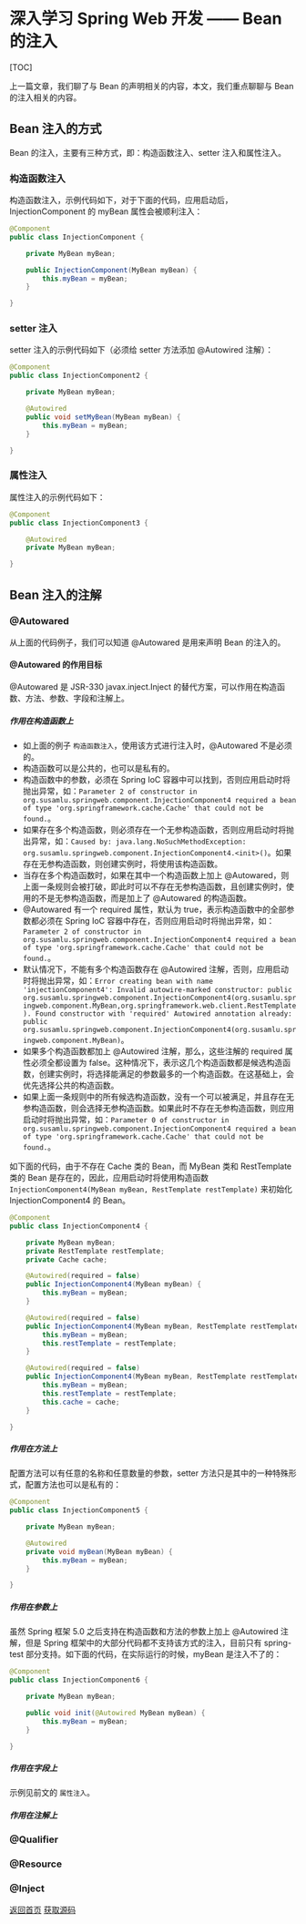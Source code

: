 # 深入学习 Spring Web 开发 —— Bean 的注入

[TOC]

上一篇文章，我们聊了与 Bean 的声明相关的内容，本文，我们重点聊聊与 Bean 的注入相关的内容。

## Bean 注入的方式

Bean 的注入，主要有三种方式，即：构造函数注入、setter 注入和属性注入。

### 构造函数注入

构造函数注入，示例代码如下，对于下面的代码，应用启动后，InjectionComponent 的 myBean 属性会被顺利注入：

```java
@Component
public class InjectionComponent {

    private MyBean myBean;

    public InjectionComponent(MyBean myBean) {
        this.myBean = myBean;
    }

}
```

### setter 注入

setter 注入的示例代码如下（必须给 setter 方法添加 @Autowired 注解）：

```java
@Component
public class InjectionComponent2 {

    private MyBean myBean;

    @Autowired
    public void setMyBean(MyBean myBean) {
        this.myBean = myBean;
    }

}
```

### 属性注入

属性注入的示例代码如下：

```java
@Component
public class InjectionComponent3 {

    @Autowired
    private MyBean myBean;

}
```

## Bean 注入的注解

### @Autowared

从上面的代码例子，我们可以知道 @Autowared 是用来声明 Bean 的注入的。

#### @Autowared 的作用目标

@Autowared 是 JSR-330 javax.inject.Inject 的替代方案，可以作用在构造函数、方法、参数、字段和注解上。

##### 作用在构造函数上

- 如上面的例子 `构造函数注入`，使用该方式进行注入时，@Autowared 不是必须的。
- 构造函数可以是公共的，也可以是私有的。
- 构造函数中的参数，必须在 Spring IoC 容器中可以找到，否则应用启动时将抛出异常，如：`Parameter 2 of constructor in org.susamlu.springweb.component.InjectionComponent4 required a bean of type 'org.springframework.cache.Cache' that could not be found.`。
- 如果存在多个构造函数，则必须存在一个无参构造函数，否则应用启动时将抛出异常，如：`Caused by: java.lang.NoSuchMethodException: org.susamlu.springweb.component.InjectionComponent4.<init>()`。如果存在无参构造函数，则创建实例时，将使用该构造函数。
- 当存在多个构造函数时，如果在其中一个构造函数上加上 @Autowared，则上面一条规则会被打破，即此时可以不存在无参构造函数，且创建实例时，使用的不是无参构造函数，而是加上了 @Autowared 的构造函数。
- @Autowared 有一个 required 属性，默认为 true，表示构造函数中的全部参数都必须在 Spring IoC 容器中存在，否则应用启动时将抛出异常，如：`Parameter 2 of constructor in org.susamlu.springweb.component.InjectionComponent4 required a bean of type 'org.springframework.cache.Cache' that could not be found.`。
- 默认情况下，不能有多个构造函数存在 @Autowired 注解，否则，应用启动时将抛出异常，如：`Error creating bean with name 'injectionComponent4': Invalid autowire-marked constructor: public org.susamlu.springweb.component.InjectionComponent4(org.susamlu.springweb.component.MyBean,org.springframework.web.client.RestTemplate). Found constructor with 'required' Autowired annotation already: public org.susamlu.springweb.component.InjectionComponent4(org.susamlu.springweb.component.MyBean)`。
- 如果多个构造函数都加上 @Autowired 注解，那么，这些注解的 required 属性必须全都设置为 false。这种情况下，表示这几个构造函数都是候选构造函数，创建实例时，将选择能满足的参数最多的一个构造函数。在这基础上，会优先选择公共的构造函数。
- 如果上面一条规则中的所有候选构造函数，没有一个可以被满足，并且存在无参构造函数，则会选择无参构造函数。如果此时不存在无参构造函数，则应用启动时将抛出异常，如：`Parameter 0 of constructor in org.susamlu.springweb.component.InjectionComponent4 required a bean of type 'org.springframework.cache.Cache' that could not be found.`。

如下面的代码，由于不存在 Cache 类的 Bean，而 MyBean 类和 RestTemplate 类的 Bean 是存在的，因此，应用启动时将使用构造函数 `InjectionComponent4(MyBean myBean, RestTemplate restTemplate)` 来初始化 InjectionComponent4 的 Bean。

```java
@Component
public class InjectionComponent4 {

    private MyBean myBean;
    private RestTemplate restTemplate;
    private Cache cache;

    @Autowired(required = false)
    public InjectionComponent4(MyBean myBean) {
        this.myBean = myBean;
    }

    @Autowired(required = false)
    public InjectionComponent4(MyBean myBean, RestTemplate restTemplate) {
        this.myBean = myBean;
        this.restTemplate = restTemplate;
    }

    @Autowired(required = false)
    public InjectionComponent4(MyBean myBean, RestTemplate restTemplate, Cache cache) {
        this.myBean = myBean;
        this.restTemplate = restTemplate;
        this.cache = cache;
    }

}
```

##### 作用在方法上

配置方法可以有任意的名称和任意数量的参数，setter 方法只是其中的一种特殊形式，配置方法也可以是私有的：

```java
@Component
public class InjectionComponent5 {

    private MyBean myBean;

    @Autowired
    private void myBean(MyBean myBean) {
        this.myBean = myBean;
    }

}
```

##### 作用在参数上

虽然 Spring 框架 5.0 之后支持在构造函数和方法的参数上加上 @Autowired 注解，但是 Spring 框架中的大部分代码都不支持该方式的注入，目前只有 spring-test 部分支持。如下面的代码，在实际运行的时候，myBean 是注入不了的：

```java
@Component
public class InjectionComponent6 {

    private MyBean myBean;

    public void init(@Autowired MyBean myBean) {
        this.myBean = myBean;
    }

}
```

##### 作用在字段上

示例见前文的 `属性注入`。

##### 作用在注解上

### @Qualifier

### @Resource

### @Inject

[返回首页](https://susamlu.github.io/paitse)
[获取源码](https://github.com/susamlu/spring-web)